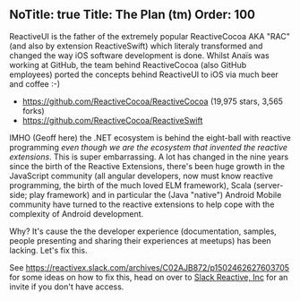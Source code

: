 NoTitle: true
Title: The Plan (tm)
Order: 100
---
ReactiveUI is the father of the extremely popular ReactiveCocoa AKA "RAC" (and also by extension ReactiveSwift) which literaly transformed and changed the way iOS software development is done. Whilst Anaïs was working at GitHub, the team behind ReactiveCocoa (also GitHub employees) ported the concepts behind ReactiveUI to iOS via much beer and coffee  :-)

* https://github.com/ReactiveCocoa/ReactiveCocoa (19,975 stars, 3,565 forks)
* https://github.com/ReactiveCocoa/ReactiveSwift

IMHO (Geoff here) the .NET ecosystem is behind the eight-ball with reactive programming _even though we are the ecosystem that invented the reactive extensions_. This is super embarrassing. A lot has changed in the nine years since the birth of the Reactive Extensions, there's been huge growth in the JavaScript community (all angular developers, now must know reactive programming, the birth of the much loved ELM framework), Scala (server-side; play framework) and in particular the (Java "native") Android Mobile community have turned to the reactive extensions to help cope with the complexity of Android development. 

Why? It's cause the the developer experience (documentation, samples, people presenting and sharing their experiences at meetups) has been lacking. Let's fix this.

See https://reactivex.slack.com/archives/C02AJB872/p1502462627603705 for some ideas on how to fix this, head on over to [Slack Reactive, Inc](https://join.slack.com/t/reactivex/shared_invite/zt-lt48skpz-G5WDYOAuzA80_MByZrLT0g) for an invite if you don't have access.

